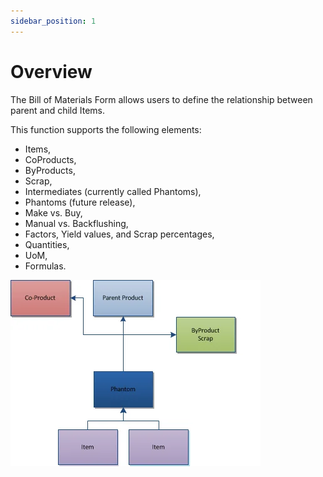 ```yaml
---
sidebar_position: 1
---
```


# Overview

The Bill of Materials Form allows users to define the relationship between parent and child Items.

This function supports the following elements:

- Items,
- CoProducts,
- ByProducts,
- Scrap,
- Intermediates (currently called Phantoms),
- Phantoms (future release),
- Make vs. Buy,
- Manual vs. Backflushing,
- Factors, Yield values, and Scrap percentages,
- Quantities,
- UoM,
- Formulas.

![Chart](./media/bill-of-materials-chart.webp)
